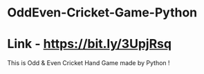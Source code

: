 # OddEven-Cricket-Game-Python
# Link - https://bit.ly/3UpjRsq
This is Odd &amp; Even Cricket Hand Game made by Python !
